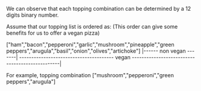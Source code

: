 We can observe that each topping combination can be determined by a 12 digits binary number.

Assume that our topping list is ordered as: (This order can give some benefits for us to offer a vegan pizza)

  ["ham","bacon","pepperoni","garlic","mushroom","pineapple","green peppers","arugula","basil","onion","olives","artichoke"]
  |------ non vegan -------| --------------------------------------- vegan ------------------------------------------------|
  
  
For example, topping combination ["mushroom","pepperoni","green peppers","arugula"]
